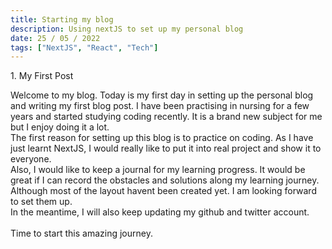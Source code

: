 ```yaml
---
title: Starting my blog
description: Using nextJS to set up my personal blog
date: 25 / 05 / 2022
tags: ["NextJS", "React", "Tech"]
---
```


<p>1. My First Post</p>

<p>Welcome to my blog. 
Today is my first day in setting up the personal blog and writing my first blog post.
I have been practising in nursing for a few years and started studying coding recently.
It is a brand new subject for me but I enjoy doing it a lot.
<br/>
The first reason for setting up this blog is to practice on coding.
As I have just learnt NextJS, I would really like to put it into real project and show it to everyone.
<br/>
Also, I would like to keep a journal for my learning progress.
It would be great if I can record the obstacles and solutions along my learning journey.
<br/>
Although most of the layout havent been created yet. I am looking forward to set them up.<br/>
In the meantime, I will also keep updating my github and twitter account.
<br/><br/>
Time to start this amazing journey.
</p>
